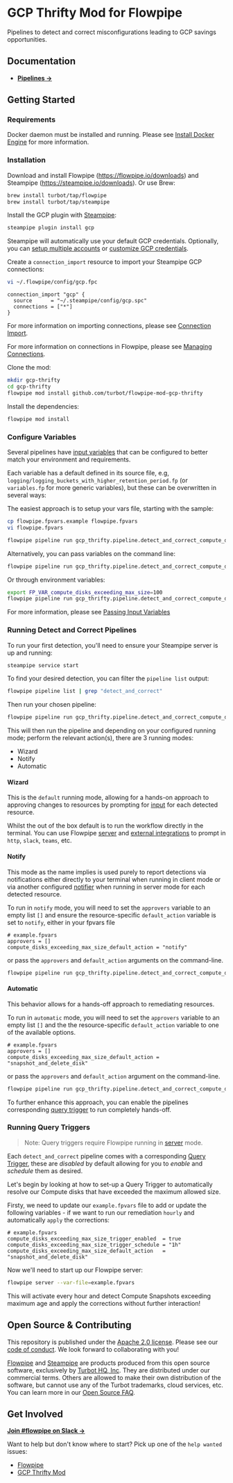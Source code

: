 # GCP Thrifty Mod for Flowpipe

Pipelines to detect and correct misconfigurations leading to GCP savings opportunities.

## Documentation

- **[Pipelines →](https://hub.flowpipe.io/mods/turbot/gcp_thrifty/pipelines)**

## Getting Started

### Requirements

Docker daemon must be installed and running. Please see [Install Docker Engine](https://docs.docker.com/engine/install/) for more information.

### Installation

Download and install Flowpipe (https://flowpipe.io/downloads) and Steampipe (https://steampipe.io/downloads). Or use Brew:

```sh
brew install turbot/tap/flowpipe
brew install turbot/tap/steampipe
```

Install the GCP plugin with [Steampipe](https://steampipe.io):

```sh
steampipe plugin install gcp
```

Steampipe will automatically use your default GCP credentials. Optionally, you can [setup multiple accounts](https://hub.steampipe.io/plugins/turbot/gcp#multi-account-connections) or [customize GCP credentials](https://hub.steampipe.io/plugins/turbot/gcp#configuring-gcp-credentials).

Create a `connection_import` resource to import your Steampipe GCP connections:

```sh
vi ~/.flowpipe/config/gcp.fpc
```

```hcl
connection_import "gcp" {
  source      = "~/.steampipe/config/gcp.spc"
  connections = ["*"]
}
```

For more information on importing connections, please see [Connection Import](https://flowpipe.io/docs/reference/config-files/connection_import).

For more information on connections in Flowpipe, please see [Managing Connections](https://flowpipe.io/docs/run/connections).

Clone the mod:

```sh
mkdir gcp-thrifty
cd gcp-thrifty
flowpipe mod install github.com/turbot/flowpipe-mod-gcp-thrifty
```

Install the dependencies:

```sh
flowpipe mod install
```

### Configure Variables

Several pipelines have [input variables](https://flowpipe.io/docs/build/mod-variables#input-variables) that can be configured to better match your environment and requirements.

Each variable has a default defined in its source file, e.g, `logging/logging_buckets_with_higher_retention_period.fp` (or `variables.fp` for more generic variables), but these can be overwritten in several ways:

The easiest approach is to setup your vars file, starting with the sample:

```sh
cp flowpipe.fpvars.example flowpipe.fpvars
vi flowpipe.fpvars

flowpipe pipeline run gcp_thrifty.pipeline.detect_and_correct_compute_disks_exceeding_max_size --var-file=flowpipe.fpvars
```

Alternatively, you can pass variables on the command line:

```sh
flowpipe pipeline run gcp_thrifty.pipeline.detect_and_correct_compute_disks_exceeding_max_size --var=compute_disks_exceeding_max_size=100
```

Or through environment variables:

```sh
export FP_VAR_compute_disks_exceeding_max_size=100
flowpipe pipeline run gcp_thrifty.pipeline.detect_and_correct_compute_disks_exceeding_max_size
```

For more information, please see [Passing Input Variables](https://flowpipe.io/docs/build/mod-variables#passing-input-variables)

### Running Detect and Correct Pipelines

To run your first detection, you'll need to ensure your Steampipe server is up and running:

```sh
steampipe service start
```

To find your desired detection, you can filter the `pipeline list` output:

```sh
flowpipe pipeline list | grep "detect_and_correct"
```

Then run your chosen pipeline:

```sh
flowpipe pipeline run gcp_thrifty.pipeline.detect_and_correct_compute_disks_exceeding_max_size
```

This will then run the pipeline and depending on your configured running mode; perform the relevant action(s), there are 3 running modes:
- Wizard
- Notify
- Automatic

#### Wizard
This is the `default` running mode, allowing for a hands-on approach to approving changes to resources by prompting for [input](https://flowpipe.io/docs/build/input) for each detected resource.

Whilst the out of the box default is to run the workflow directly in the terminal. You can use Flowpipe [server](https://flowpipe.io/docs/run/server) and [external integrations](https://flowpipe.io/docs/build/input#create-an-integration) to prompt in `http`, `slack`, `teams`, etc.

#### Notify
This mode as the name implies is used purely to report detections via notifications either directly to your terminal when running in client mode or via another configured [notifier](https://flowpipe.io/docs/reference/config-files/notifier) when running in server mode for each detected resource.

To run in `notify` mode, you will need to set the `approvers` variable to an empty list `[]` and ensure the resource-specific `default_action` variable is set to `notify`, either in your fpvars file

```hcl
# example.fpvars
approvers = []
compute_disks_exceeding_max_size_default_action = "notify"
```

or pass the `approvers` and `default_action` arguments on the command-line.

```sh
flowpipe pipeline run gcp_thrifty.pipeline.detect_and_correct_compute_disks_exceeding_max_size --arg='default_action=notify' --arg='approvers=[]'
```

#### Automatic
This behavior allows for a hands-off approach to remediating resources.

To run in `automatic` mode, you will need to set the `approvers` variable to an empty list `[]` and the the resource-specific `default_action` variable to one of the available options.

```hcl
# example.fpvars
approvers = []
compute_disks_exceeding_max_size_default_action = "snapshot_and_delete_disk"
```

or pass the `approvers` and `default_action` argument on the command-line.

```sh
flowpipe pipeline run gcp_thrifty.pipeline.detect_and_correct_compute_disks_exceeding_max_size --arg='approvers=[] --arg='default_action=snapshot_and_delete_disk'
```

To further enhance this approach, you can enable the pipelines corresponding [query trigger](#running-query-triggers) to run completely hands-off.

### Running Query Triggers

> Note: Query triggers require Flowpipe running in [server](https://flowpipe.io/docs/run/server) mode.

Each `detect_and_correct` pipeline comes with a corresponding [Query Trigger](https://flowpipe.io/docs/flowpipe-hcl/trigger/query), these are _disabled_ by default allowing for you to _enable_ and _schedule_ them as desired.

Let's begin by looking at how to set-up a Query Trigger to automatically resolve our Compute disks that have exceeded the maximum allowed size.

Firsty, we need to update our `example.fpvars` file to add or update the following variables - if we want to run our remediation `hourly` and automatically `apply` the corrections:

```hcl
# example.fpvars
compute_disks_exceeding_max_size_trigger_enabled  = true
compute_disks_exceeding_max_size_trigger_schedule = "1h"
compute_disks_exceeding_max_size_default_action   = "snapshot_and_delete_disk"
```

Now we'll need to start up our Flowpipe server:

```sh
flowpipe server --var-file=example.fpvars
```

This will activate every hour and detect Compute Snapshots exceeding maximum age and apply the corrections without further interaction!

## Open Source & Contributing

This repository is published under the [Apache 2.0 license](https://www.apache.org/licenses/LICENSE-2.0). Please see our [code of conduct](https://github.com/turbot/.github/blob/main/CODE_OF_CONDUCT.md). We look forward to collaborating with you!

[Flowpipe](https://flowpipe.io) and [Steampipe](https://steampipe.io) are products produced from this open source software, exclusively by [Turbot HQ, Inc](https://turbot.com). They are distributed under our commercial terms. Others are allowed to make their own distribution of the software, but cannot use any of the Turbot trademarks, cloud services, etc. You can learn more in our [Open Source FAQ](https://turbot.com/open-source).

## Get Involved

**[Join #flowpipe on Slack →](https://turbot.com/community/join)**

Want to help but don't know where to start? Pick up one of the `help wanted` issues:

- [Flowpipe](https://github.com/turbot/flowpipe/labels/help%20wanted)
- [GCP Thrifty Mod](https://github.com/turbot/flowpipe-mod-gcp-thrifty/labels/help%20wanted)
